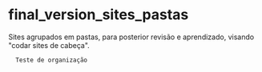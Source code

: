 # final_version_sites_pastas
Sites agrupados em pastas, para posterior revisão e aprendizado, visando "codar sites de cabeça".

      Teste de organização
      
